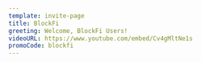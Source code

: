 ```yaml
---
template: invite-page
title: BlockFi
greeting: Welcome, BlockFi Users!
videoURL: https://www.youtube.com/embed/Cv4gMltNe1s
promoCode: blockfi
---
```


